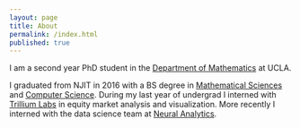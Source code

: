 ```yaml
---
layout: page
title: About
permalink: /index.html
published: true
---
```


I am a second year PhD student in the [Department of Mathematics](https://www.math.ucla.edu/) at UCLA.

I graduated from NJIT in 2016 with a BS degree in [Mathematical Sciences](https://math.njit.edu/) and [Computer Science](https://cs.njit.edu/). During my last year of undergrad I interned with [Trillium Labs](https://www.trlm.com/) in equity market analysis and visualization. More recently I interned with the data science team at [Neural Analytics](http://www.neuralanalytics.com/).
